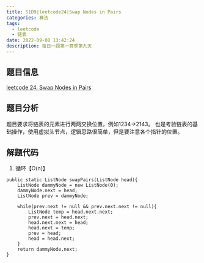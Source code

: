 ```yaml
---
title: S1D9|leetcode24|Swap Nodes in Pairs
categories: 算法
tags:
  - leetcode
  - 链表
date: 2022-09-08 13:42:24
description: 每日一题第一赛季第九天
---
```

## 题目信息
[leetcode 24. Swap Nodes in Pairs](https://leetcode.com/problems/swap-nodes-in-pairs/)
## 题目分析
题目要求将链表的元素进行两两交换位置，例如1234->2143。
也是考验链表的基础操作，使用虚拟头节点，逻辑思路很简单，但是要注意各个指针的位置。
## 解题代码

1. 循环【O(n)】
~~~
public static ListNode swapPairs(ListNode head){
    ListNode dammyNode = new ListNode(0);
    dammyNode.next = head;
    ListNode prev = dammyNode;

    while(prev.next != null && prev.next.next != null){
        ListNode temp = head.next.next;
        prev.next = head.next;
        head.next.next = head;
        head.next = temp;
        prev = head;
        head = head.next;
    }
    return dammyNode.next;
}
~~~
